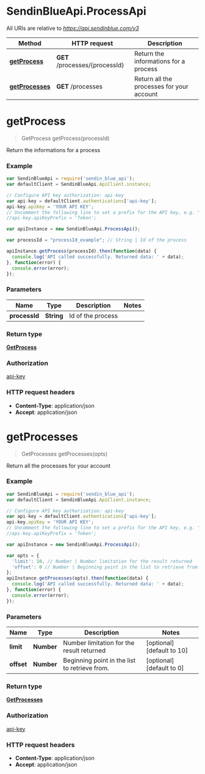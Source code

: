# SendinBlueApi.ProcessApi

All URIs are relative to *https://api.sendinblue.com/v3*

Method | HTTP request | Description
------------- | ------------- | -------------
[**getProcess**](ProcessApi.md#getProcess) | **GET** /processes/{processId} | Return the informations for a process
[**getProcesses**](ProcessApi.md#getProcesses) | **GET** /processes | Return all the processes for your account


<a name="getProcess"></a>
# **getProcess**
> GetProcess getProcess(processId)

Return the informations for a process

### Example
```javascript
var SendinBlueApi = require('sendin_blue_api');
var defaultClient = SendinBlueApi.ApiClient.instance;

// Configure API key authorization: api-key
var api-key = defaultClient.authentications['api-key'];
api-key.apiKey = 'YOUR API KEY';
// Uncomment the following line to set a prefix for the API key, e.g. "Token" (defaults to null)
//api-key.apiKeyPrefix = 'Token';

var apiInstance = new SendinBlueApi.ProcessApi();

var processId = "processId_example"; // String | Id of the process

apiInstance.getProcess(processId).then(function(data) {
  console.log('API called successfully. Returned data: ' + data);
}, function(error) {
  console.error(error);
});

```

### Parameters

Name | Type | Description  | Notes
------------- | ------------- | ------------- | -------------
 **processId** | **String**| Id of the process | 

### Return type

[**GetProcess**](GetProcess.md)

### Authorization

[api-key](../README.md#api-key)

### HTTP request headers

 - **Content-Type**: application/json
 - **Accept**: application/json

<a name="getProcesses"></a>
# **getProcesses**
> GetProcesses getProcesses(opts)

Return all the processes for your account

### Example
```javascript
var SendinBlueApi = require('sendin_blue_api');
var defaultClient = SendinBlueApi.ApiClient.instance;

// Configure API key authorization: api-key
var api-key = defaultClient.authentications['api-key'];
api-key.apiKey = 'YOUR API KEY';
// Uncomment the following line to set a prefix for the API key, e.g. "Token" (defaults to null)
//api-key.apiKeyPrefix = 'Token';

var apiInstance = new SendinBlueApi.ProcessApi();

var opts = { 
  'limit': 10, // Number | Number limitation for the result returned
  'offset': 0 // Number | Beginning point in the list to retrieve from.
};
apiInstance.getProcesses(opts).then(function(data) {
  console.log('API called successfully. Returned data: ' + data);
}, function(error) {
  console.error(error);
});

```

### Parameters

Name | Type | Description  | Notes
------------- | ------------- | ------------- | -------------
 **limit** | **Number**| Number limitation for the result returned | [optional] [default to 10]
 **offset** | **Number**| Beginning point in the list to retrieve from. | [optional] [default to 0]

### Return type

[**GetProcesses**](GetProcesses.md)

### Authorization

[api-key](../README.md#api-key)

### HTTP request headers

 - **Content-Type**: application/json
 - **Accept**: application/json


